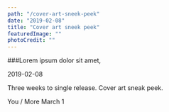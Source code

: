 ```yaml
---
path: "/cover-art-sneek-peek"
date: "2019-02-08"
title: "Cover art sneek peek"
featuredImage: ""
photoCredit: ""
---
```


###Lorem ipsum dolor sit amet, 

2019-02-08

Three weeks to single release.
Cover art sneak peek.

You / More
March 1